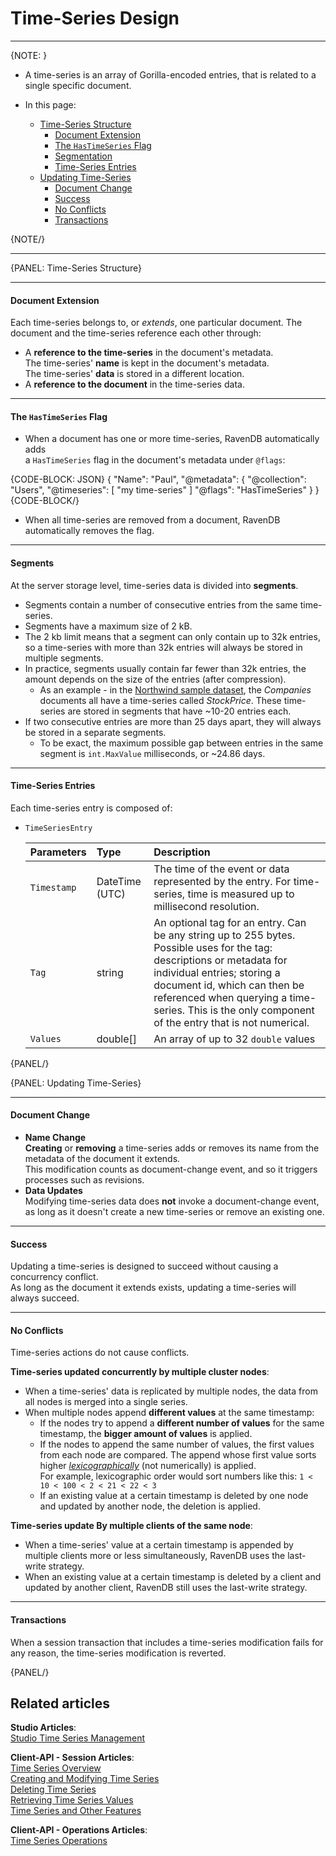 ﻿# Time-Series Design

---

{NOTE: }

* A time-series is an array of Gorilla-encoded entries, that is related 
to a single specific document.  

* In this page:  
  * [Time-Series Structure](../../document-extensions/timeseries/design#time-series-structure)  
     * [Document Extension](../../document-extensions/timeseries/design#document-extension)  
     * [The `HasTimeSeries` Flag](../../document-extensions/timeseries/design#the--flag)  
     * [Segmentation](../../document-extensions/timeseries/design#segmentation)  
     * [Time-Series Entries](../../document-extensions/timeseries/design#time-series-entries)  
  * [Updating Time-Series](../../document-extensions/timeseries/design#updating-time-series)  
     * [Document Change](../../document-extensions/timeseries/design#document-change)  
     * [Success](../../document-extensions/timeseries/design#success)  
     * [No Conflicts](../../document-extensions/timeseries/design#no-conflicts)  
     * [Transactions](../../document-extensions/timeseries/design#transactions)  

{NOTE/}

---

{PANEL: Time-Series Structure}

---

#### Document Extension  

Each time-series belongs to, or _extends_, one particular document. The 
document and the time-series reference each other through:  

* A **reference to the time-series** in the document's metadata.  
  The time-series' **name** is kept in the document's metadata.  
  The time-series' **data** is stored in a different location.  
* A **reference to the document** in the time-series data.  

---

#### The `HasTimeSeries` Flag

* When a document has one or more time-series, RavenDB automatically adds  
  a `HasTimeSeries` flag in the document's metadata under `@flags`:

{CODE-BLOCK: JSON}
{
    "Name": "Paul",
    "@metadata": {
        "@collection": "Users",
        "@timeseries": [
            "my time-series"
        ]
        "@flags": "HasTimeSeries"
    }
}
{CODE-BLOCK/}

* When all time-series are removed from a document, RavenDB 
automatically removes the flag.  

---

#### Segments

At the server storage level, time-series data is divided into **segments**.  

* Segments contain a number of consecutive entries from the same 
time-series.  
* Segments have a maximum size of 2 kB.  
* The 2 kb limit means that a segment can only contain up to 32k entries,
so a time-series with more than 32k entries will always be stored in
multiple segments.  
* In practice, segments usually contain far fewer than 32k entries, 
the amount depends on the size of the entries (after compression).  
  * As an example - in the [Northwind sample dataset](../../studio/database/tasks/create-sample-data), 
  the _Companies_ documents all have a time-series called _StockPrice_. 
  These time-series are stored in segments that have ~10-20 entries each.  
* If two consecutive entries are more than 25 days apart, they will 
always be stored in a separate segments.
  * To be exact, the maximum possible gap between entries in the 
  same segment is `int.MaxValue` milliseconds, or ~24.86 days.  

---

#### Time-Series Entries

Each time-series entry is composed of:  

* `TimeSeriesEntry` 

    | Parameters | Type | Description |
    |:-------------|:-------------|:-------------|
    | `Timestamp` | DateTime (UTC) | The time of the event or data represented by the entry. For time-series, time is measured up to millisecond resolution. |
    | `Tag` | string | An optional tag for an entry. Can be any string up to 255 bytes. Possible uses for the tag: descriptions or metadata for individual entries; storing a document id, which can then be referenced when querying a time-series. This is the only component of the entry that is not numerical. |
    | `Values` | double[] | An array of up to 32 `double` values |

{PANEL/}

{PANEL: Updating Time-Series}

---

#### Document Change  

* **Name Change**  
  **Creating** or **removing** a time-series adds or removes its name 
  from the metadata of the document it extends.  
  This modification counts as document-change event, and so it triggers 
  processes such as revisions.  
* **Data Updates**  
  Modifying time-series data does **not** invoke a document-change event, 
  as long as it doesn't create a new time-series or remove an existing one.  

---

#### Success

Updating a time-series is designed to succeed without causing a concurrency conflict.  
As long as the document it extends exists, updating a time-series will always succeed.  

---

#### No Conflicts

Time-series actions do not cause conflicts.  

**Time-series updated concurrently by multiple cluster nodes**:  

* When a time-series' data is replicated by multiple nodes, the data 
from all nodes is merged into a single series.  
* When multiple nodes append **different values** at the same timestamp: 
  * If the nodes try to append a **different number of values** for the same 
    timestamp, the **bigger amount of values** is applied.  
  * If the nodes to append the same number of values, the first values from 
    each node are compared. The append whose first value sorts higher 
    [_lexicographically_](https://mathworld.wolfram.com/LexicographicOrder.html) 
    (not numerically) is applied.  
    For example, lexicographic order would sort numbers like this: 
    `1 < 10 < 100 < 2 < 21 < 22 < 3`  
  * If an existing value at a certain timestamp is deleted by one node 
    and updated by another node, the deletion is applied.  

**Time-series update By multiple clients of the same node**:  

* When a time-series' value at a certain timestamp is appended by 
multiple clients more or less simultaneously, RavenDB uses the last-write 
strategy.  
* When an existing value at a certain timestamp is deleted by a client 
and updated by another client, RavenDB still uses the last-write 
strategy.  

---

#### Transactions

When a session transaction that includes a time-series modification 
fails for any reason, the time-series modification is reverted.  

{PANEL/}

## Related articles
**Studio Articles**:  
[Studio Time Series Management]()  

**Client-API - Session Articles**:  
[Time Series Overview]()  
[Creating and Modifying Time Series]()  
[Deleting Time Series]()  
[Retrieving Time Series Values]()  
[Time Series and Other Features]()  

**Client-API - Operations Articles**:  
[Time Series Operations]()  
